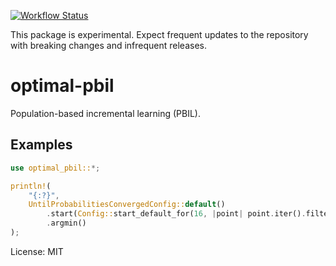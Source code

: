 [![Workflow Status](https://github.com/justinlovinger/optimal-rs/workflows/build/badge.svg)](https://github.com/justinlovinger/optimal-rs/actions?query=workflow%3A%22build%22)

This package is experimental.
Expect frequent updates to the repository
with breaking changes
and infrequent releases.

# optimal-pbil

Population-based incremental learning (PBIL).

## Examples

```rust
use optimal_pbil::*;

println!(
    "{:?}",
    UntilProbabilitiesConvergedConfig::default()
        .start(Config::start_default_for(16, |point| point.iter().filter(|x| **x).count()))
        .argmin()
);
```

License: MIT
